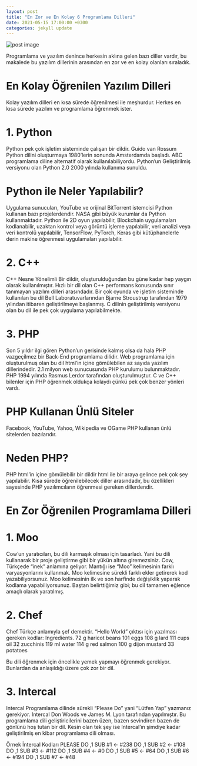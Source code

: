```yaml
---
layout: post
title: "En Zor ve En Kolay 6 Programlama Dilleri"
date: 2021-05-15 17:00:00 +0300
categories: jekyll update
---
```


![post image](https://blog.berkaygebes.me/wp-content/uploads/2021/04/pexels-thisisengineering-3861964-scaled.jpg)

Programlama ve yazılım denince herkesin aklına gelen bazı diller vardır, bu makalede bu yazılım dillerinin arasından en zor ve en kolay olanları sıraladık.

# En Kolay Öğrenilen Yazılım Dilleri

Kolay yazılım dilleri en kısa sürede öğrenilmesi ile meşhurdur. Herkes en kısa sürede yazılım ve programlama öğrenmek ister.

# 1. Python

Python pek çok işletim sisteminde çalışan bir dildir. Guido van Rossum Python dilini oluşturmaya 1980’lerin sonunda Amsterdamda başladı. ABC programlama diline alternatif olarak kullanılabiliyordu. Python’un Geliştirilmiş versiyonu olan Python 2.0 2000 yılında kullanıma sunuldu.

# Python ile Neler Yapılabilir?

Uygulama sunucuları, YouTube ve orijinal BitTorrent istemcisi Python kullanan bazı projelerdendir.
NASA gibi büyük kurumlar da Python kullanmaktadır. Python ile 2D oyun yapılabilir, Blockchain uygulamaları kodlanabilir, uzaktan kontrol veya görüntü işleme yapılabilir, veri analizi veya veri kontrolü yapılabilir, TensorFlow, PyTorch, Keras gibi kütüphanelerle derin makine öğrenmesi uygulamaları yapılabilir.

# 2. C++

C++ Nesne Yönelimli Bir dildir, oluşturulduğundan bu güne kadar hep yaygın olarak kullanılmıştır. Hızlı bir dil olan C++ performans konusunda sınır tanımayan yazılım dilleri arasındadır. Bir çok oyunda ve işletim sisteminde kullanılan bu dil Bell Laboratuvarlarından Bjarne Stroustrup tarafından 1979 yılından itibaren geliştirilmeye başlanmış. C dilinin geliştirilmiş versiyonu olan bu dil ile pek çok uygulama yapılabilmekte.

# 3. PHP

Son 5 yıldır ilgi gören Python’un gerisinde kalmış olsa da hala PHP vazgeçilmez bir Back-End programlama dilidir. Web programlama için oluşturulmuş olan bu dil html’in içine gömülebilen az sayıda yazılım dillerindedir. 2.1 milyon web sunucusunda PHP kurulumu bulunmaktadır. PHP 1994 yılında Rasmus Lerdor tarafından oluşturulmuştur. C ve C++ bilenler için PHP öğrenmek oldukça kolaydı çünkü pek çok benzer yönleri vardı.

# PHP Kullanan Ünlü Siteler

Facebook, YouTube, Yahoo, Wikipedia ve OGame PHP kullanan ünlü sitelerden bazılarıdır.

# Neden PHP?

PHP html’in içine gömülebilir bir dildir html ile bir araya gelince pek çok şey yapılabilir. Kısa sürede öğrenilebilecek diller arasındadır, bu özellikleri sayesinde PHP yazılımcıların öğrenmesi gereken dillerdendir.

# En Zor Öğrenilen Programlama Dilleri

# 1. Moo

Cow’un yaratıcıları, bu dili karmaşık olması için tasarladı. Yani bu dili kullanarak bir proje geliştirme gibi bir yükün altına giremezsiniz. Cow, Türkçede “inek” anlamına geliyor. Mantığı ise “Moo” kelimesinin farklı varyasyonlarını kullanmak. Moo kelimesine sürekli farklı ekler getirerek kod yazabiliyorsunuz. Moo kelimesinin ilk ve son harfinde değişiklik yaparak kodlama yapabiliyorsunuz. Baştan belirttiğimiz gibi; bu dil tamamen eğlence amaçlı olarak yaratılmış.

# 2. Chef

Chef Türkçe anlamıyla şef demektir.
“Hello World” çıktısı için yazılması gereken kodlar:
Ingredients.
72 g haricot beans
101 eggs
108 g lard
111 cups oil
32 zucchinis
119 ml water
114 g red salmon
100 g dijon mustard
33 potatoes

Bu dili öğrenmek için öncelikle yemek yapmayı öğrenmek gerekiyor. Bunlardan da anlaşıldığı üzere çok zor bir dil.

# 3. Intercal

Intercal Programlama dilinde sürekli “Please Do” yani “Lütfen Yap” yazmanız gerekiyor. Intercal Don Woods ve James M. Lyon tarafından yapılmıştır. Bu programlama dili geliştiricilerini bazen üzen, bazen sevindiren bazen de gönlünü hoş tutan bir dil. Kesin olan tek şey ise Intercal’ın şimdiye kadar geliştirilmiş en kibar programlama dili olması.

Örnek İntercal Kodları
PLEASE DO ,1 SUB #1 <- #238
DO ,1 SUB #2 <- #108
DO ,1 SUB #3 <- #112
DO ,1 SUB #4 <- #0
DO ,1 SUB #5 <- #64
DO ,1 SUB #6 <- #194
DO ,1 SUB #7 <- #48